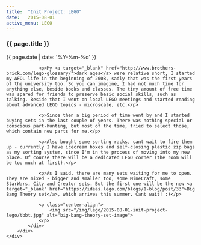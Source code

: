```yaml
---
title:  "Init Project: LEGO"
date:   2015-08-01
active_menu: LEGO
---
```


<div class="section post-content--{{ page.date | date: '%Y-%m-%d' }}">
    <div class="container">
        <div class="row">
            <div class="col s10 post-content">
                <h3>{{ page.title }}</h3>
                <p class="post-date">{{ page.date | date: '%Y-%m-%d' }}</p>
                
                <p>My <a target="_blank" href="http://www.brothers-brick.com/lego-glossary/">dark ages</a> were relative short, I started my AFOL life in the beginning of 2008, sadly that was the first years of the university too. So you can imagine, I had not much time for anything else, beside books and classes. The tiny amount of free time was spared for friends to preserve basic social skills, such as talking. Beside that I went on local LEGO meetings and started reading about advanced LEGO topics - microscale, etc.</p>

                <p>Since then a big period of time went by and I started buying sets in the last couple of years. There was nothing special or conscious part-hunting, but most of the time, tried to select those, which contain new parts for me.</p>

                <p>Also bought some sorting racks, cant wait to fire them up - currently I have icecream boxes and self-closing plastic zip bags as my sorting system, since I'm in the process of moving into my new place. Of course there will be a dedicated LEGO corner (the room will be too much at first).</p>

                <p>As I said, there are many sets waiting for me to open. They are mixed - bigger and smaller too, some MineCraft, some StarWars, City and Creator sets. But the first one will be the new <a target="_blank" href="https://ideas.lego.com/blogs/1-blog/post/33">Big Bang Theory set</a>, which arrives this summer. Cant wait! :)</p>

                <p class="center-align">
                    <img src="/img/lego/2015-08-01-init-project-lego/tbbt.jpg" alt="big-bang-theory-set-image">
                </p>
            </div>
        </div>
    </div>
</div>